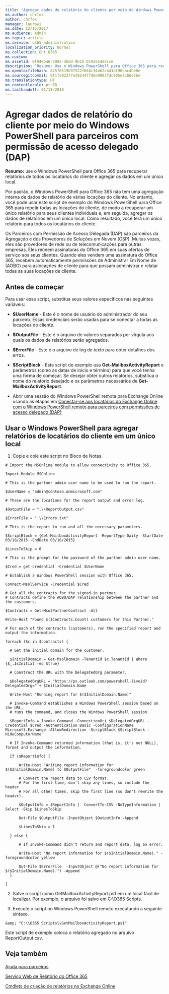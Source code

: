 ```yaml
---
title: "Agregar dados de relatório do cliente por meio do Windows PowerShell para parceiros com permissão de acesso delegado (DAP)"
ms.author: chrfox
author: chrfox
manager: laurawi
ms.date: 12/15/2017
ms.audience: Admin
ms.topic: article
ms.service: o365-administration
localization_priority: Normal
ms.collection: Ent_O365
ms.custom: 
ms.assetid: 0f946b46-200a-4bdd-9b1b-019a554ddcc6
description: "Resumo: Use o Windows PowerShell para Office 365 para recuperar relatórios de todas as locações do cliente e agregar os dados em um único local."
ms.openlocfilehash: 825f0519b97522f664c34462c441d190cac4bb8e
ms.sourcegitcommit: 9f1fe023f7e2924477d6e9003fdc805e3cb6e2be
ms.translationtype: HT
ms.contentlocale: pt-BR
ms.lasthandoff: 01/11/2018
---
```

# <a name="aggregate-customer-reporting-data-via-windows-powershell-for-delegated-access-permission-dap-partners"></a>Agregar dados de relatório do cliente por meio do Windows PowerShell para parceiros com permissão de acesso delegado (DAP)

 **Resumo:** use o Windows PowerShell para Office 365 para recuperar relatórios de todos os locatários do cliente e agregar os dados em um único local.
  
Por padrão, o Windows PowerShell para Office 365 não tem uma agregação interna de dados de relatório de várias locações do cliente. No entanto, você pode usar este script de exemplo do Windows PowerShell para Office 365 para repetir todas as locações do cliente, de modo a recuperar um único relatório para seus clientes individuais e, em seguida, agregar os dados de relatórios em um único local. Como resultado, você terá um único relatório para todos os locatários do cliente. 
  
Os Parceiros com Permissão de Acesso Delegada (DAP) são parceiros da Agregação e dos Provedores de Soluções em Nuvem (CSP). Muitas vezes, eles são provedores de rede ou de telecomunicações para outras empresas. Eles reúnem assinaturas do Office 365 em suas ofertas de serviço aos seus clientes. Quando eles vendem uma assinatura do Office 365, recebem automaticamente permissões de Administrar Em Nome de (AOBO) para aslocações de cliente para que possam administrar e relatar todas as suas locações de cliente.
## <a name="before-you-begin"></a>Antes de começar

Para usar esse script, substitua seus valores específicos nas seguintes variáveis:
  
- **$UserName** - Este é o nome de usuário do administrador do seu parceiro. Essas credenciais serão usadas para se conectar a todas as locações do cliente.
    
- **$OutputFile** - Este é o arquivo de valores separados por vírgula aos quais os dados de relatórios serão agregados.
    
- **$ErrorFile** - Este é o arquivo de log de texto para obter detalhes dos erros.
    
- **$ScriptBlock** - Este script de exemplo usa **Get-MailboxActivityReport** e parâmetros (como as datas de início e término) para que você tenha uma forma de começar. Se desejar obter outros relatórios, substitua o nome do relatório desejado e os parâmetros necessários de **Get-MailboxActivityReport**.
    
- Abrir uma sessão do Windows PowerShell remota para Exchange Online usando as etapas em [Conectar-se aos locatários do Exchange Online com o Windows PowerShell remoto para parceiros com permissões de acesso delegado (DAP)](connect-to-exchange-online-tenants-with-remote-windows-powershell-for-delegated.md)
    
## <a name="use-windows-powershell-to-aggregate-customer-tenant-reports-to-a-single-location"></a>Usar o Windows PowerShell para agregar relatórios de locatários do cliente em um único local

1. Copie e cole este script no Bloco de Notas.
    
  ```
  # Import the MSOnline module to allow connectivity to Office 365.

Import-Module MSOnline

# This is the partner admin user name to be used to run the report.

$UserName = "admin@contoso.onmicrosoft.com"

# These are the locations for the report output and error log.

$OutputFile = ".\\ReportOutput.csv"

$ErrorFile = ".\\Errors.txt"

# This is the report to run and all the necessary parameters.

$ScriptBlock = {Get-MailboxActivityReport -ReportType Daily -StartDate 03/18/2015 -EndDate 03/18/2015}

$LinesToSkip = 0

# This is the prompt for the password of the partner admin user name.

$Cred = get-credential -Credential $UserName

# Establish a Windows PowerShell session with Office 365.

Connect-MsolService -Credential $Cred

# Get all the contracts for the signed-in partner.  
# Contracts define the AOBO/DAP relationship between the partner and the customers.

$Contracts = Get-MsolPartnerContract -All

Write-Host "Found $($Contracts.Count) customers for this Partner."

# For each of the contracts (customers), run the specified report and output the information.

foreach ($c in $contracts) { 

    # Get the initial domain for the customer.

    $InitialDomain = Get-MsolDomain -TenantId $c.TenantId | Where {$_.IsInitial -eq $true}

    # Construct the URL with the DelegatedOrg parameter.
    
    $DelegatedOrgURL = "https://ps.outlook.com/powershell-liveid?DelegatedOrg=" + $InitialDomain.Name
        
    Write-Host "Running report for $($InitialDomain.Name)"

    # Invoke-Command establishes a Windows PowerShell session based on the URL,
    # runs the command, and closes the Windows PowerShell session.
    
    $ReportInfo = Invoke-Command -ConnectionUri $DelegatedOrgURL -Credential $Cred -Authentication Basic -ConfigurationName Microsoft.Exchange -AllowRedirection -ScriptBlock $ScriptBlock -HideComputerName

    # If Invoke-Command returned information (that is, it's not NULL), format and output the information.
    
    If ($ReportInfo) {

        Write-Host "Writing report information for $($InitialDomain.Name) to $OutputFile"  -foregroundcolor green

        # Convert the report data to CSV format.
        # For the first time, don't skip any lines, so include the header.
        # For all other times, skip the first line (so don't rewrite the header).
        
        $OutputInfo = $ReportInfo |  ConvertTo-CSV -NoTypeInformation | Select -Skip $LinesToSkip

        Out-File $OutputFile -InputObject $OutputInfo -Append

        $LinesToSkip = 1

    } else {

        # If Invoke-Command didn't return and report data, log an error.
        
        Write-Host "No report information for $($InitialDomain.Name)." -foregroundcolor yellow
           
        Out-File $ErrorFile  -InputObject @("No report information for $($InitialDomain.Name).") -Append
    }

}

  ```

2. Salve o script como GetMailboxActivityReport.ps1 em um local fácil de localizar. Por exemplo, o arquivo foi salvo em C:\\O365 Scripts. 
    
3. Execute o script no Windows PowerShell remoto executando a seguinte sintaxe.
    
  ```
  &amp; "C:\\O365 Scripts\\GetMailboxActivityReport.ps1"
  ```

Este script de exemplo coloca o relatório agregado no arquivo ReportOutput.csv.
  
## <a name="see-also"></a>Veja também

#### 

[Ajuda para parceiros](https://go.microsoft.com/fwlink/p/?LinkID=533477)
  
[Serviço Web de Relatório do Office 365](https://go.microsoft.com/fwlink/p/?LinkId=532777)
  
[Cmdlets de criação de relatórios no Exchange Online](https://go.microsoft.com/fwlink/p/?LinkId=526430)

